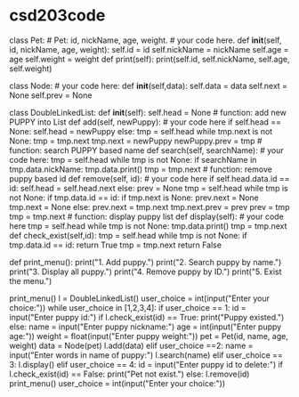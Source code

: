 # csd203code
class Pet:
    # Pet: id, nickName, age, weight. 
    # your code here.
    def __init__(self, id, nickName, age, weight):
        self.id = id
        self.nickName = nickName
        self.age = age
        self.weight = weight
    def print(self):
        print(self.id, self.nickName, self.age, self.weight)

class Node:
    # your code here:
    def __init__(self,data):
        self.data = data
        self.next = None
        self.prev = None

class DoubleLinkedList:
    def __init__(self):
        self.head = None
    # function: add new PUPPY into List
    def add(self, newPuppy):
        # your code here
        if self.head == None:
            self.head = newPuppy
        else:
            tmp = self.head
            while tmp.next is not None:
                tmp = tmp.next
            tmp.next = newPuppy
            newPuppy.prev = tmp
    # function: search PUPPY based name
    def search(self, searchName):
        # your code here:
        tmp = self.head
        while tmp is not None:
            if searchName in tmp.data.nickName:
                tmp.data.print()
            tmp = tmp.next
    # function: remove puppy based id
    def remove(self, id):
        # your code here
        if self.head.data.id == id:
            self.head = self.head.next
        else:
            prev = None
            tmp = self.head
            while tmp is not None:
                if tmp.data.id == id:
                    if tmp.next is None:
                        prev.next = None
                        tmp.next = None
                    else:
                        prev.next = tmp.next
                        tmp.next.prev = prev
                prev = tmp
                tmp = tmp.next
    # function: display puppy list
    def display(self):
        # your code here
        tmp = self.head
        while tmp is not None:
            tmp.data.print()
            tmp = tmp.next
    def check_exist(self,id):
        tmp = self.head
        while tmp is not None:
            if tmp.data.id == id:
                return True
            tmp = tmp.next
        return False

def print_menu():
    print("1. Add puppy.")
    print("2. Search puppy by name.")
    print("3. Display all puppy.")
    print("4. Remove puppy by ID.")
    print("5. Exist the menu.")

print_menu()
l = DoubleLinkedList()
user_choice = int(input("Enter your choice:"))
while user_choice in [1,2,3,4]:
    if user_choice == 1:
        id = input("Enter puppy id:")
        if l.check_exist(id) == True:
            print("Puppy existed.")
        else:
            name = input("Enter puppy nickname:")
            age = int(input("Enter puppy age:"))
            weight = float(input("Enter puppy weight:"))
            pet = Pet(id, name, age, weight)
            data = Node(pet)
            l.add(data)
    elif user_choice ==2:
        name = input("Enter words in name of puppy:")
        l.search(name)
    elif user_choice == 3:
        l.display()
    elif user_choice == 4:
        id = input("Enter puppy id to delete:")
        if l.check_exist(id) == False:
            print("Pet not exist.")
        else:
            l.remove(id)
    print_menu()
    user_choice = int(input("Enter your choice:"))
